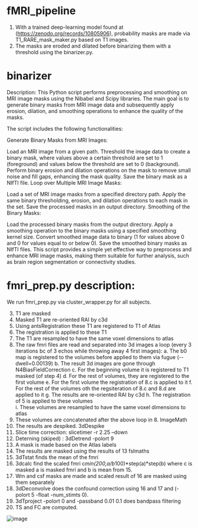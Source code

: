 # fMRI_pipeline
1.	With a trained deep-learning model found at (https://zenodo.org/records/10805906), probability masks are made via T1_RARE_mask_maker.py based on T1 images.
2.	The masks are eroded and dilated before binarizing them with a threshold using the binarizer.py. 
# binarizer
  Description:
  This Python script performs preprocessing and smoothing on MRI image masks using the Nibabel and Scipy libraries. The main goal is to generate binary masks      from MRI image data and subsequently apply erosion, dilation, and smoothing operations to enhance the quality of the masks.

  The script includes the following functionalities:

  Generate Binary Masks from MRI Images:

  Load an MRI image from a given path.
  Threshold the image data to create a binary mask, where values above a certain threshold are set to 1 (foreground) and values below the threshold are set to 0   (background).
  Perform binary erosion and dilation operations on the mask to remove small noise and fill gaps, enhancing the mask quality.
  Save the binary mask as a NIfTI file.
  Loop over Multiple MRI Image Masks:

  Load a set of MRI image masks from a specified directory path.
  Apply the same binary thresholding, erosion, and dilation operations to each mask in the set.
  Save the processed masks in an output directory.
  Smoothing of the Binary Masks:

  Load the processed binary masks from the output directory.
  Apply a smoothing operation to the binary masks using a specified smoothing kernel size.
  Convert smoothed image data to binary (1 for values above 0 and 0 for values equal to or below 0).
  Save the smoothed binary masks as NIfTI files.
  This script provides a simple yet effective way to preprocess and enhance MRI image masks, making them suitable for further analysis, such as brain region       segmentation or connectivity studies.
# fmri_prep.py description: 
We run fmri_prep.py via cluster_wrapper.py for all subjects.

3.	T1 are masked 
4.	Masked T1 are re-oriented RAI by c3d
5.	Using antsRegistration these T1 are registered to T1 of Atlas
6.	The registration is applied to these T1
7.	The T1 are resampled to have the same voxel dimensions to atlas
8.	The raw fmri files are read and separated into 3d images a loop  (every 3  iterations bc of 3 echos while throwing away 4 first images):
a.	The b0 map is registered to the volumes before applied to them via fugue (--dwell=0.00139)
b.	The result 3d images are gone through N4BiasFieldCorrection
c.	For the beginning volume it is registered to T1 masked (of step 4)
d.	For the rest of volumes, they are registered to the first volume
e.	For the first volume the registration of 8.c is applied to it
f.	For the rest of the volumes oth the regsiteration of 8.c and 8.d are applied to it
g.	The results are re-oriented RAI by c3d
h.	The registration of 5 is applied to these volumes	
i.	These volumes are resampled to have the same voxel dimensions to atlas
9.	These volumes are concatenated after the above loop in 8. ImageMath
10.	 The results are despiked. 3dDespike
11.	Slice time correction: slicetimer -r 2.25 –down
12.	Deterning (skiped) : 3dDetrend -polort 9
13.	A mask is made based on the Atlas labels
14.	The results are masked using the results of 13 fslmaths
15.	3dTstat finds the mean of the fmri
16.	3dcalc find the scaled fmri c*min(200,a/b*100)*step(a)*step(b) where c is masked a is masked fmri and b is mean from 15.
17.	Wm and csf masks are made and scaled result of 16 are masked using them separately
18.	3dDeconvolve does the confound correction using 16 and 17 and (-polort 5 -float  -num_stimts 0).
19.	3dTproject -polort 0 and -passband 0.01 0.1 does bandpass filtering 
20.	TS and FC are computed.


![image](https://github.com/Ali-Mahzarnia/fMRI_pipeline/assets/69542146/9b859843-8d1e-4178-96a1-8f3e7880abd2)




